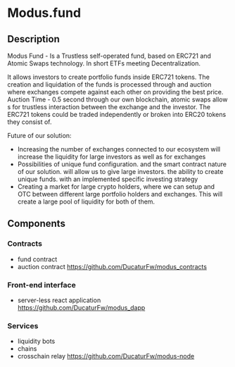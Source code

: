 # Modus.fund
## Description
Modus Fund - Is a Trustless self-operated fund, based on ERC721 and Atomic Swaps technology. In short ETFs meeting Decentralization. 

It allows investors to create portfolio funds inside ERC721 tokens. The creation and liquidation of the funds is processed through and auction where exchanges compete against each other on providing the best price. Auction Time - 0.5 second through our own blockchain, atomic swaps allow​s for trustless interaction between the exchange and the investor. The ERC721 tokens could be traded independently or broken into ERC20 tokens they consist of. 

Future of our solution: 
- Increasing the number of exchanges connected to our ecosystem will increase the liquidity for large investors as well as for exchanges
- Possibilities of unique fund configuration. and the smart contract nature of our solution. will allow us to give large investors. the ability to create unique funds. with an implemented specific investing strategy
- Creating a market for large crypto holders, where we can setup and OTC between different large portfolio holders and exchanges. This will create a large pool of liquidity for both of them.
## Components
### Contracts
* fund contract
* auction contract 
https://github.com/DucaturFw/modus_contracts
### Front-end interface
* server-less react application
https://github.com/DucaturFw/modus_dapp
### Services
* liquidity bots
* chains
* crosschain relay
https://github.com/DucaturFw/modus-node